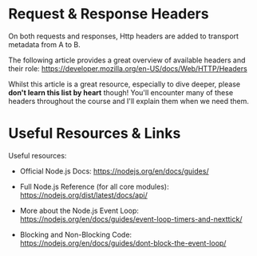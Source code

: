 # Request & Response Headers

On both requests and responses, Http headers are added to transport metadata from A to B.

The following article provides a great overview of available headers and their role: https://developer.mozilla.org/en-US/docs/Web/HTTP/Headers

Whilst this article is a great resource, especially to dive deeper, please __don't learn this list by heart__ though! You'll encounter many of these headers throughout the course and I'll explain them when we need them.

# Useful Resources & Links

Useful resources:

- Official Node.js Docs: https://nodejs.org/en/docs/guides/

- Full Node.js Reference (for all core modules): https://nodejs.org/dist/latest/docs/api/

- More about the Node.js Event Loop: https://nodejs.org/en/docs/guides/event-loop-timers-and-nexttick/

- Blocking and Non-Blocking Code: https://nodejs.org/en/docs/guides/dont-block-the-event-loop/